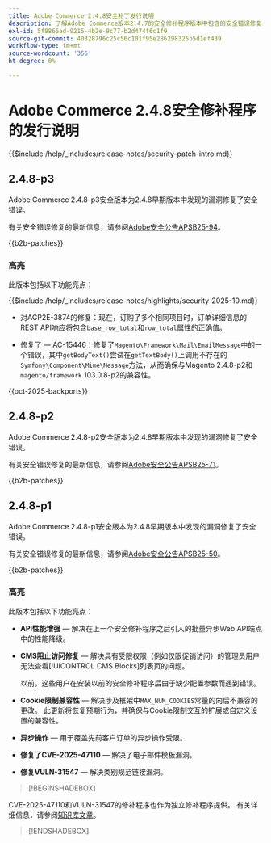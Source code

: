 ```yaml
---
title: Adobe Commerce 2.4.8安全补丁发行说明
description: 了解Adobe Commerce版本2.4.7的安全修补程序版本中包含的安全错误修复、安全增强和其他安全相关更新。
exl-id: 5f8866ed-9215-4b2e-9c77-b2d474f6c1f9
source-git-commit: 40328796c25c56c101f95e286298325b5d1ef439
workflow-type: tm+mt
source-wordcount: '356'
ht-degree: 0%

---
```


# Adobe Commerce 2.4.8安全修补程序的发行说明

{{$include /help/_includes/release-notes/security-patch-intro.md}}

## 2.4.8-p3

Adobe Commerce 2.4.8-p3安全版本为2.4.8早期版本中发现的漏洞修复了安全错误。

有关安全错误修复的最新信息，请参阅[Adobe安全公告APSB25-94](https://helpx.adobe.com/cn/security/products/magento/apsb25-94.html)。

{{b2b-patches}}

### 高亮

此版本包括以下功能亮点：

{{$include /help/_includes/release-notes/highlights/security-2025-10.md}}

* 对ACP2E-3874的修复：现在，订购了多个相同项目时，订单详细信息的REST API响应将包含`base_row_total`和`row_total`属性的正确值。

* 修复了 — AC-15446：修复了`Magento\Framework\Mail\EmailMessage`中的一个错误，其中`getBodyText()`尝试在`getTextBody()`上调用不存在的`Symfony\Component\Mime\Message`方法，从而确保与Magento 2.4.8-p2和`magento/framework` 103.0.8-p2的兼容性。

{{oct-2025-backports}}

## 2.4.8-p2

Adobe Commerce 2.4.8-p2安全版本为2.4.8早期版本中发现的漏洞修复了安全错误。

有关安全错误修复的最新信息，请参阅[Adobe安全公告APSB25-71](https://helpx.adobe.com/cn/security/products/magento/apsb25-71.html)。

{{b2b-patches}}

## 2.4.8-p1

Adobe Commerce 2.4.8-p1安全版本为2.4.8早期版本中发现的漏洞修复了安全错误。

有关安全错误修复的最新信息，请参阅[Adobe安全公告APSB25-50](https://helpx.adobe.com/cn/security/products/magento/apsb25-50.html)。

{{b2b-patches}}

### 高亮

此版本包括以下功能亮点：

* **API性能增强** — 解决在上一个安全修补程序之后引入的批量异步Web API端点中的性能降级。<!-- AC-14078 -->

* **CMS阻止访问修复** — 解决具有受限权限（例如仅限促销访问）的管理员用户无法查看[!UICONTROL CMS Blocks]列表页的问题。

  以前，这些用户在安装以前的安全修补程序后由于缺少配置参数而遇到错误。<!-- AC-14087 -->

* **Cookie限制兼容性** — 解决涉及框架中`MAX_NUM_COOKIES`常量的向后不兼容的更改。 此更新将恢复预期行为，并确保与Cookie限制交互的扩展或自定义设置的兼容性。<!-- AC-14475 -->

* **异步操作** — 用于覆盖先前客户订单的异步操作受限。<!-- AC-13917 -->

* **修复了CVE-2025-47110** — 解决了电子邮件模板漏洞。<!-- AC-14695 -->

* **修复VULN-31547** — 解决类别规范链接漏洞。<!-- AC-14713 -->

>[!BEGINSHADEBOX]

CVE-2025-47110和VULN-31547的修补程序也作为独立修补程序提供。 有关详细信息，请参阅[知识库文章](https://experienceleague.adobe.com/zh-hans/docs/commerce-knowledge-base/kb/troubleshooting/known-issues-patches-attached/security-update-available-for-adobe-commerce-apsb25-50)。

>[!ENDSHADEBOX]

<!-- Last updated from includes: 2025-10-06 13:12:34 -->
